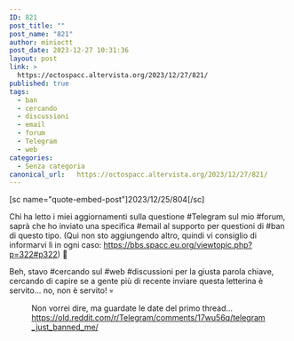 ```yaml
---
ID: 821
post_title: ""
post_name: "821"
author: minioctt
post_date: 2023-12-27 10:31:36
layout: post
link: >
  https://octospacc.altervista.org/2023/12/27/821/
published: true
tags:
  - ban
  - cercando
  - discussioni
  - email
  - forum
  - Telegram
  - web
categories:
  - Senza categoria
canonical_url:   https://octospacc.altervista.org/2023/12/27/821/
---
```

<!-- wp:paragraph -->
<p>[sc name="quote-embed-post"]2023/12/25/804[/sc]</p>
<!-- /wp:paragraph -->

<!-- wp:paragraph -->
<p>Chi ha letto i miei aggiornamenti sulla questione #Telegram sul mio #forum, saprà che ho inviato una specifica #email al supporto per questioni di #ban di questo tipo. (Qui non sto aggiungendo altro, quindi vi consiglio di informarvi lì in ogni caso: <a href="https://bbs.spacc.eu.org/viewtopic.php?p=322#p322">https://bbs.spacc.eu.org/viewtopic.php?p=322#p322</a>) 😤</p>
<!-- /wp:paragraph -->

<!-- wp:paragraph -->
<p>Beh, stavo #cercando sul #web #discussioni per la giusta parola chiave, cercando di capire se a gente più di recente inviare questa letterina è servito... no, non è servito! 💀</p>
<!-- /wp:paragraph -->

<!-- wp:paragraph -->
<p></p>
<!-- /wp:paragraph -->

<!-- wp:image {"id":820,"sizeSlug":"large"} -->
<figure class="wp-block-image size-large"><img src="{{site.cdnurl}}/assets/uploads/2023/12/screenshot_20231227-1027473015537406516482482-960x988.png" alt="" class="wp-image-820"/><figcaption class="wp-element-caption">Non vorrei dire, ma guardate le date del primo thread... <a href="https://old.reddit.com/r/Telegram/comments/17wu56q/telegram_just_banned_me/">https://old.reddit.com/r/Telegram/comments/17wu56q/telegram_just_banned_me/</a></figcaption></figure>
<!-- /wp:image -->